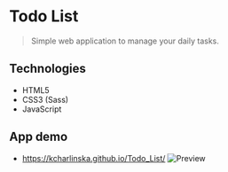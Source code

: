 # Todo List
> Simple web application to manage your daily tasks.

## Technologies
* HTML5
* CSS3 (Sass)
* JavaScript

## App demo
* https://kcharlinska.github.io/Todo_List/
![Preview](https://kcharlinska.github.io/Todo_List/blob/master/img/preview.png)
